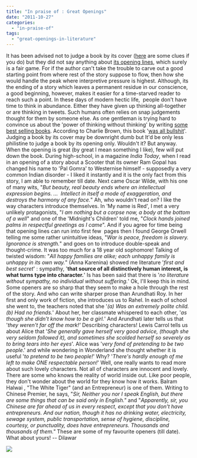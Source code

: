 ```yaml
---
title: "In praise of : Great Openings"
date: "2011-10-27"
categories: 
  - "in-praise-of"
tags: 
  - "great-openings-in-literature"
---
```


It has been advised not to judge a book by its cover ([here](http://www.guardian.co.uk/books/2001/jul/29/features.review?INTCMP=ILCNETTXT3487) are some clues if you do) but they did not say anything about [its opening lines](http://www.guardian.co.uk/commentisfree/2011/oct/26/in-praise-of-first-lines), which surely is a fair game. For if the author can't take the trouble to carve out a good starting point from where rest of the story suppose to flow, then how she would handle the peak where interpretive pressure is highest. Although, its the ending of a story which leaves a permanent residue in our conscience, a good beginning, however, makes it easier for a time-starved reader to reach such a point. In these days of modern hectic life,  people don't have time to think in abundance. Either they have given up thinking all-together or are thinking in tweets. Such humans often relies on snap judgements thought for them by someone else. As one gentleman is trying hard to convince us about the 'power of thinking without thinking' by writing [some best selling books](http://en.wikipedia.org/wiki/Blink_%28book%29). According to Charlie Brown, this book '[was all bullshit](http://www.guardian.co.uk/commentisfree/2007/may/07/books.bookscomment)'. Judging a book by its cover may be downright dumb but It'd be only less philistine to judge a book by its opening only. Wouldn't it? But anyway. When the opening is great (by great I mean something I like), few will put down the book. During high-school, in a magazine _India Today_, when I read in an opening of a story about a Scooter that its owner Ram Gopal has changed his name to 'Pal Gomra' to Westernise himself - supposedly a very common Indian disorder - I liked it instantly and it is the only fact from this story, I am able to remember till date. Next came Oscar Wilde, with his one of many wits, "_But beauty, real beauty ends where an intellectual expression begins. ...  Intellect in itself a mode of exaggeration, and destroys the harmony of any face._" Ah, who wouldn't read on? I like the way characters introduce themselves. In 'My name is Red', I met a very unlikely protagonists, "_I am nothing but a corpse now, a body at the bottom of a well_" and one of the 'Midnight's Children' told me, "_Clock hands joined palms in respectful greetings as I came_". And if you agree for time being that opening lines can run into first few  pages then I found George Orwell telling me some rather unintuitive ideas, "_War is peace, freedom is slavery. Ignorance is strength._" and goes on to introduce double-speak and thought-crime. It was too much for a 18 year old sophomore! Talking of twisted wisdom: "_All happy families are alike; each unhappy family is unhappy in its own way._" (Anna Karenina) showed me literature '_first and best secret_' : sympathy, '**that source of all distinctively human interest, is what turns type into character.**' Is has been said that there is '_no literature without sympathy, no individual without suffering._' Ok, I'll keep this in mind. Some openers are so sharp that they seem to make a hole through the rest of the story. And who can write sharper prose than Arundhati Roy. In her first and only work of fiction, she introduces us to Rahel. In each of school she went to, the teachers noted that she '_(a) Was an extremely polite child. (b) Had no friends._' About her, her classmate whispered to each other, '_as though she didn't know how to be a girl._' And Arundhati later tells us that '_they weren't far off the mark!'_ Describing characters! Lewis Carrol tells us about Alice that '_She generally gave herself very good advice, (though she very seldom followed it), and sometimes she scolded herself so severely as to bring tears into her eyes_'. Alice was '_very fond of pretending to be two people_.' and while wondering in Wonderland she thought whether it is useful '_to pretend to be two people!_' Why? '_There's hardly enough of me left to make ONE respectable person!_' Well, one really wants to read more about such lovely characters. Not all of characters are innocent and lovely. There are some who knows the reality of world inside out. Like poor people, they don't wonder about the world for they know how it works. Balram Halwai , "The White Tiger" (and an Entrepreneur) is one of them. Writing to Chinese Premier, he says, "_Sir, Neither you nor I speak English, but there are some things that can be said only in English."_ and "_Apparently, sir, you Chinese are far ahead of us in every respect, except that you don't have  entrepreneurs. And our nation, though it has no drinking water, electricity, sewage system, public transportation, sense of hygiene, discipline, courtesy, or punctuality, does have entrepreneurs. Thousands and thousands of them."_ These are some of my favourite openers (till date). What about yours! -- Dilawar

![](https://dilawars.me/wp-content/uploads/2013/02/3794193585985230867-5182686711789774759.gif?w=1)
